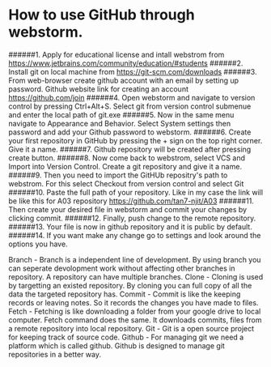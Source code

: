 # How to use GitHub through webstorm.

######1. Apply for educational license and intall webstrom from https://www.jetbrains.com/community/education/#students
######2. Install git on local machine from https://git-scm.com/downloads
######3. From web-browser create github account with an email by setting up password. Github website link for creating an account https://github.com/join
######4. Open webstorm and navigate to version control by pressing Ctrl+Alt+S. Select git from version control submenue and enter the local path of git.exe
######5. Now in the same menu navigate to Appearance and Behavior. Select System settings then password and add your Github password to webstorm.
######6. Create your first repository in GitHub by pressing the + sign on the top right corner. Give it a name.
######7. Github repository will be created after pressing create button.
######8. Now come back to webstrom, select VCS and Import into Version Control. Create a git repository and give it a name.
######9. Then you need to import the GitHUb repositry's path to webstrom. For this select  Checkout from version control and select Git
######10. Paste the full path of your repository. Like in my case the link will be like this for A03 repository https://github.com/tan7-njit/A03
######11. Then create your desired file in webstorm and commit your changes by clicking commit.
######12. Finally, push change to the remote repository.
######13. Your file is now in github repository and it is public by default.
######14. If you want make any change go to settings and look around the options you have.



Branch - Branch is a independent line of development. By using branch you can seperate devolopment work without affecting other branches in repository. A repository can have multiple branches.
Clone - Cloning is used by targetting an existed repository. By cloning you can full copy of all the data the targeted repository has.
Commit - Commit is like the keeping records or leaving notes. So it records the changes you have made to files.
Fetch - Fetching is like downloading a folder from your google drive to local computer. Fetch command does the same. It downloads commits, files from a remote repository into local repository.
Git - Git is a open source project for keeping track of source code.
Github - For managing git we need a platform which is called github. Github is designed to manage git repositories  in a better way.
